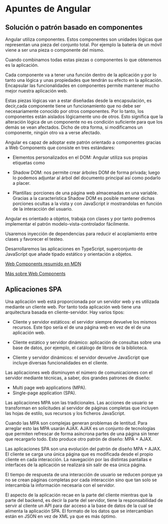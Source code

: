 # Apuntes de Angular
## Solución o patrón basado en componentes
Angular utiliza componentes. Estos componentes son unidades lógicas que representan una pieza del conjunto total. Por ejemplo la batería de un móvil viene a ser una pieza o componente del mismo.

Cuando combinamos todas estas piezas o componentes lo que obtenemos es la aplicación.

Cada componente va a tener una función dentro de la aplicación y por lo tanto una lógica y unas propiedades que tendrán su efecto en la aplicación. Encapsular las funcionalidades en componentes permite mantener mucho mejor nuestra aplicación web.

Estas piezas lógicas van a estar diseñadas desde la encapsulación, es decir,cada componente tiene un funcionamiento que no debe ser necesariamente conocido por otros componentes. Por lo tanto, los componentes están aislados lógicamente uno de otros. Esto significa que la alteración lógica de un componente no es condición suficiente para que los demás se vean afectados. Dicho de otra forma, si modificamos un componente, ningún otro va a verse afectado. 

Angular es capaz de adoptar este patrón orientado a componentes gracias a Web Components que consiste en tres estándares:

* Elementos personalizados en el DOM: Angular utiliza sus propias etiquetas como <app-root>

* Shadow DOM: nos permite crear árboles DOM de forma privada; luego lo podemos adjuntar al árbol del documento principal así como podarlo a placer.

* Plantillas: porciones de una página web almacenadas en una variable. Gracias a la característica Shadow DOM es posible mantener dichas porciones ocultas a la vista y con JavaScript ir mostrandolas en función de la interacción del usuario.

Angular es orientado a objetos, trabaja con clases y por tanto podremos implementar el patrón modelo-vista-controlador fácilmente.

Usaremos inyección de dependencias para reducir el acoplamiento entre clases y favorecer el testeo.

Desarrollaremos las aplicaciones en TypeScript, superconjunto de JavaScript que añade tipado estático y orientación a objetos.

[Web Components resumido en MDN](https://developer.mozilla.org/en-US/docs/Web/Web_Components)

[Más sobre Web Components](https://www.webcomponents.org/introduction#es-modules)

## Aplicaciones SPA

Una aplicación web está proporcionada por un servidor web y es utilizada mediante un cliente web. Por tanto toda aplicación web tiene una arquitectura basada en cliente-servidor. Hay varios tipos:

* Cliente y servidor estáticos: el servidor siempre devuelve los mismos recursos. Este tipo sería el de una página web en vez de el de una aplicación web.

* Cliente estático y servidor dinámico: aplicación de consultas sobre una base de datos, por ejemplo, el catálogo de libros de la biblioteca.

* Cliente y servidor dinámicos: el servidor devuelve JavaScript que incluye diversas funcionalidades en el cliente.

Las aplicaciones web disminuyen el número de comunicaciones con el servidor mediante técnicas, a saber, dos grandes patrones de diseño:

* Multi page web applications (MPA).
* Single-page application (SPA).

Las aplicaciones MPA son las tradicionales. Las acciones de usuario se transforman en solicitudes al servidor de páginas completas que incluyen las hojas de estilo, sus recursos y los ficheros JavaScript.

Cuando las MPA son complejas generan problemas de lentitud. Para arreglar esto las MPA usarán AJAX. AJAX es un conjunto de tecnologías que permiten refrescar de forma asíncrona partes de una página sin tener que recargarlo todo. Esto produce otro patrón de diseño: MPA + AJAX.

Las aplicaciones SPA son una evolución del patrón de diseño MPA + AJAX. El cliente se carga una única página que es modificada desde el propio cliente en cada interacción. La navegación por las distintas pantallas e interfaces de la aplicación se realizará sin salir de esa única página.

El tiempo de respuesta de una interacción de usuario se reducen porque ya no se crean páginas completas por cada interacción sino que tan solo se intercambia la información necesaria con el servidor.

El aspecto de la aplicación recae en la parte del cliente mientras que la parte del backend, es decir la parte del servidor, tiene la responsabilidad de servir al cliente un API para dar acceso a la base de datos de la cual se alimenta la aplicación SPA. El formato de los datos que se intercambian están en JSON en vez de XML ya que es más óptimo.


